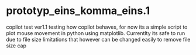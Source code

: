 # prototyp_eins_komma_eins.1
copilot test ver1.1
testing how copilot behaves, for now its a simple script to plot mouse movement in python using matplotlib. Currentlty its safe to run due to file size limitations
that however can be changed easily to remove file size cap

